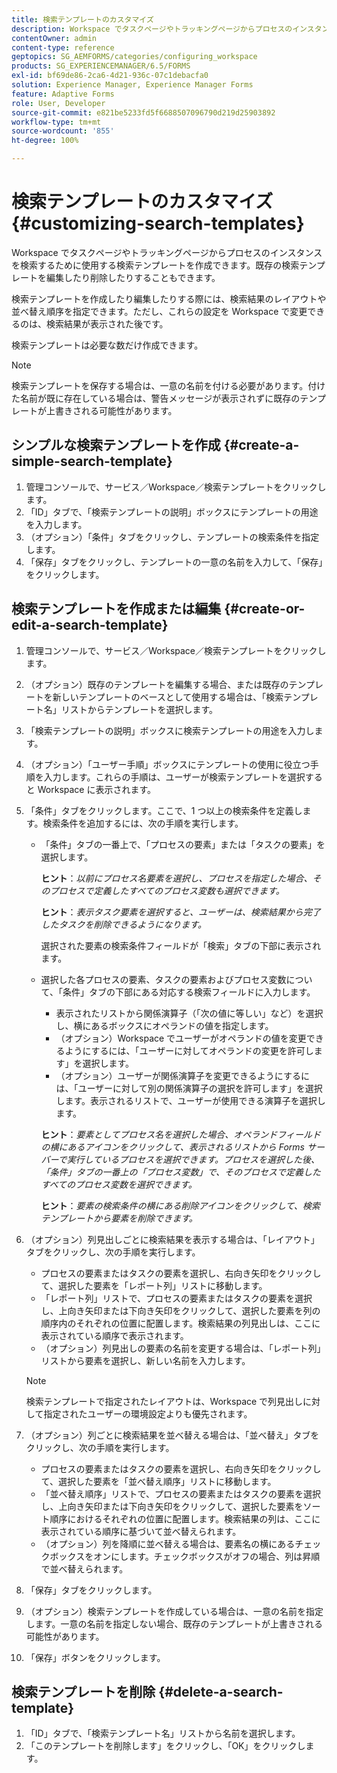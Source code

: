 ```yaml
---
title: 検索テンプレートのカスタマイズ
description: Workspace でタスクページやトラッキングページからプロセスのインスタンスを検索するために使用する検索テンプレートを作成できます。既存の検索テンプレートを編集したり削除したりすることもできます。
contentOwner: admin
content-type: reference
geptopics: SG_AEMFORMS/categories/configuring_workspace
products: SG_EXPERIENCEMANAGER/6.5/FORMS
exl-id: bf69de86-2ca6-4d21-936c-07c1debacfa0
solution: Experience Manager, Experience Manager Forms
feature: Adaptive Forms
role: User, Developer
source-git-commit: e821be5233fd5f6688507096790d219d25903892
workflow-type: tm+mt
source-wordcount: '855'
ht-degree: 100%

---
```


# 検索テンプレートのカスタマイズ {#customizing-search-templates}

Workspace でタスクページやトラッキングページからプロセスのインスタンスを検索するために使用する検索テンプレートを作成できます。既存の検索テンプレートを編集したり削除したりすることもできます。

検索テンプレートを作成したり編集したりする際には、検索結果のレイアウトや並べ替え順序を指定できます。ただし、これらの設定を Workspace で変更できるのは、検索結果が表示された後です。

検索テンプレートは必要な数だけ作成できます。

>[!NOTE]
>
>検索テンプレートを保存する場合は、一意の名前を付ける必要があります。付けた名前が既に存在している場合は、警告メッセージが表示されずに既存のテンプレートが上書きされる可能性があります。

## シンプルな検索テンプレートを作成 {#create-a-simple-search-template}

1. 管理コンソールで、サービス／Workspace／検索テンプレートをクリックします。
1. 「ID」タブで、「検索テンプレートの説明」ボックスにテンプレートの用途を入力します。
1. （オプション）「条件」タブをクリックし、テンプレートの検索条件を指定します。
1. 「保存」タブをクリックし、テンプレートの一意の名前を入力して、「保存」をクリックします。

## 検索テンプレートを作成または編集 {#create-or-edit-a-search-template}

1. 管理コンソールで、サービス／Workspace／検索テンプレートをクリックします。
1. （オプション）既存のテンプレートを編集する場合、または既存のテンプレートを新しいテンプレートのベースとして使用する場合は、「検索テンプレート名」リストからテンプレートを選択します。
1. 「検索テンプレートの説明」ボックスに検索テンプレートの用途を入力します。
1. （オプション）「ユーザー手順」ボックスにテンプレートの使用に役立つ手順を入力します。これらの手順は、ユーザーが検索テンプレートを選択すると Workspace に表示されます。
1. 「条件」タブをクリックします。ここで、1 つ以上の検索条件を定義します。検索条件を追加するには、次の手順を実行します。

   * 「条件」タブの一番上で、「プロセスの要素」または「タスクの要素」を選択します。

     **ヒント**：*以前にプロセス名要素を選択し、プロセスを指定した場合、そのプロセスで定義したすべてのプロセス変数も選択できます。*

     **ヒント**：*表示タスク要素を選択すると、ユーザーは、検索結果から完了したタスクを削除できるようになります。*

     選択された要素の検索条件フィールドが「検索」タブの下部に表示されます。

   * 選択した各プロセスの要素、タスクの要素およびプロセス変数について、「条件」タブの下部にある対応する検索フィールドに入力します。

      * 表示されたリストから関係演算子（「次の値に等しい」など）を選択し、横にあるボックスにオペランドの値を指定します。
      * （オプション）Workspace でユーザーがオペランドの値を変更できるようにするには、「ユーザーに対してオペランドの変更を許可します」を選択します。
      * （オプション）ユーザーが関係演算子を変更できるようにするには、「ユーザーに対して別の関係演算子の選択を許可します」を選択します。表示されるリストで、ユーザーが使用できる演算子を選択します。

     **ヒント**：*要素としてプロセス名を選択した場合、オペランドフィールドの横にあるアイコンをクリックして、表示されるリストから Forms サーバーで実行しているプロセスを選択できます。プロセスを選択した後、「条件」タブの一番上の「プロセス変数」で、そのプロセスで定義したすべてのプロセス変数を選択できます。*

     **ヒント**：*要素の検索条件の横にある削除アイコンをクリックして、検索テンプレートから要素を削除できます。*

1. （オプション）列見出しごとに検索結果を表示する場合は、「レイアウト」タブをクリックし、次の手順を実行します。

   * プロセスの要素またはタスクの要素を選択し、右向き矢印をクリックして、選択した要素を「レポート列」リストに移動します。
   * 「レポート列」リストで、プロセスの要素またはタスクの要素を選択し、上向き矢印または下向き矢印をクリックして、選択した要素を列の順序内のそれぞれの位置に配置します。検索結果の列見出しは、ここに表示されている順序で表示されます。
   * （オプション）列見出しの要素の名前を変更する場合は、「レポート列」リストから要素を選択し、新しい名前を入力します。

   >[!NOTE]
   >
   >検索テンプレートで指定されたレイアウトは、Workspace で列見出しに対して指定されたユーザーの環境設定よりも優先されます。

1. （オプション）列ごとに検索結果を並べ替える場合は、「並べ替え」タブをクリックし、次の手順を実行します。

   * プロセスの要素またはタスクの要素を選択し、右向き矢印をクリックして、選択した要素を「並べ替え順序」リストに移動します。
   * 「並べ替え順序」リストで、プロセスの要素またはタスクの要素を選択し、上向き矢印または下向き矢印をクリックして、選択した要素をソート順序におけるそれぞれの位置に配置します。検索結果の列は、ここに表示されている順序に基づいて並べ替えられます。
   * （オプション）列を降順に並べ替える場合は、要素名の横にあるチェックボックスをオンにします。チェックボックスがオフの場合、列は昇順で並べ替えられます。

1. 「保存」タブをクリックします。
1. （オプション）検索テンプレートを作成している場合は、一意の名前を指定します。一意の名前を指定しない場合、既存のテンプレートが上書きされる可能性があります。
1. 「保存」ボタンをクリックします。

## 検索テンプレートを削除 {#delete-a-search-template}

1. 「ID」タブで、「検索テンプレート名」リストから名前を選択します。
1. 「このテンプレートを削除します」をクリックし、「OK」をクリックします。
